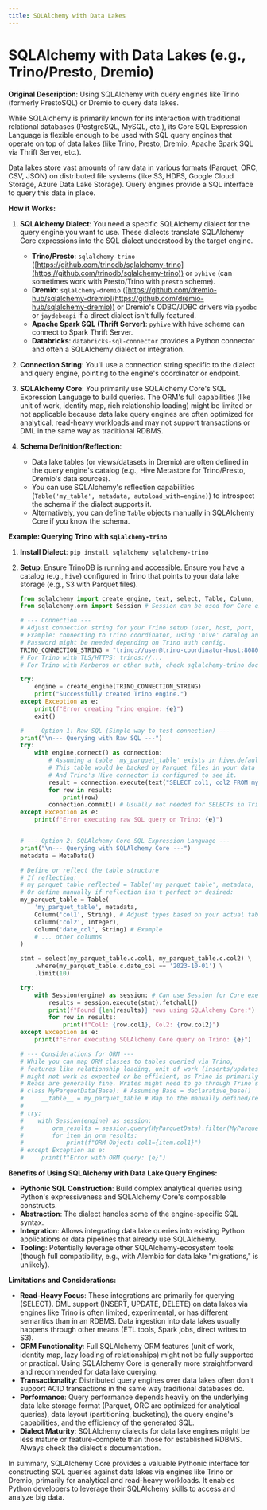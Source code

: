 ```yaml
---
title: SQLAlchemy with Data Lakes
---
```


# SQLAlchemy with Data Lakes (e.g., Trino/Presto, Dremio)

**Original Description**: Using SQLAlchemy with query engines like Trino (formerly PrestoSQL) or Dremio to query data lakes.

While SQLAlchemy is primarily known for its interaction with traditional relational databases (PostgreSQL, MySQL, etc.), its Core SQL Expression Language is flexible enough to be used with SQL query engines that operate on top of data lakes (like Trino, Presto, Dremio, Apache Spark SQL via Thrift Server, etc.).

Data lakes store vast amounts of raw data in various formats (Parquet, ORC, CSV, JSON) on distributed file systems (like S3, HDFS, Google Cloud Storage, Azure Data Lake Storage). Query engines provide a SQL interface to query this data in place.

**How it Works:**

1.  **SQLAlchemy Dialect**: You need a specific SQLAlchemy dialect for the query engine you want to use. These dialects translate SQLAlchemy Core expressions into the SQL dialect understood by the target engine.
    *   **Trino/Presto**: `sqlalchemy-trino` ([https://github.com/trinodb/sqlalchemy-trino](https://github.com/trinodb/sqlalchemy-trino)) or `pyhive` (can sometimes work with Presto/Trino with `presto` scheme).
    *   **Dremio**: `sqlalchemy-dremio` ([https://github.com/dremio-hub/sqlalchemy-dremio](https://github.com/dremio-hub/sqlalchemy-dremio)) or Dremio's ODBC/JDBC drivers via `pyodbc` or `jaydebeapi` if a direct dialect isn't fully featured.
    *   **Apache Spark SQL (Thrift Server)**: `pyhive` with `hive` scheme can connect to Spark Thrift Server.
    *   **Databricks**: `databricks-sql-connector` provides a Python connector and often a SQLAlchemy dialect or integration.

2.  **Connection String**: You'll use a connection string specific to the dialect and query engine, pointing to the engine's coordinator or endpoint.

3.  **SQLAlchemy Core**: You primarily use SQLAlchemy Core's SQL Expression Language to build queries. The ORM's full capabilities (like unit of work, identity map, rich relationship loading) might be limited or not applicable because data lake query engines are often optimized for analytical, read-heavy workloads and may not support transactions or DML in the same way as traditional RDBMS.

4.  **Schema Definition/Reflection**:
    *   Data lake tables (or views/datasets in Dremio) are often defined in the query engine's catalog (e.g., Hive Metastore for Trino/Presto, Dremio's data sources).
    *   You can use SQLAlchemy's reflection capabilities (`Table('my_table', metadata, autoload_with=engine)`) to introspect the schema if the dialect supports it.
    *   Alternatively, you can define `Table` objects manually in SQLAlchemy Core if you know the schema.

**Example: Querying Trino with `sqlalchemy-trino`**

1.  **Install Dialect**: `pip install sqlalchemy sqlalchemy-trino`
2.  **Setup**: Ensure TrinoDB is running and accessible. Ensure you have a catalog (e.g., `hive`) configured in Trino that points to your data lake storage (e.g., S3 with Parquet files).

    ```python
    from sqlalchemy import create_engine, text, select, Table, Column, MetaData, String, Integer
    from sqlalchemy.orm import Session # Session can be used for Core execution too

    # --- Connection ---
    # Adjust connection string for your Trino setup (user, host, port, catalog, schema)
    # Example: connecting to Trino coordinator, using 'hive' catalog and 'default' schema
    # Password might be needed depending on Trino auth config.
    TRINO_CONNECTION_STRING = "trino://user@trino-coordinator-host:8080/hive/default"
    # For Trino with TLS/HTTPS: trinos://...
    # For Trino with Kerberos or other auth, check sqlalchemy-trino docs.

    try:
        engine = create_engine(TRINO_CONNECTION_STRING)
        print("Successfully created Trino engine.")
    except Exception as e:
        print(f"Error creating Trino engine: {e}")
        exit()

    # --- Option 1: Raw SQL (Simple way to test connection) ---
    print("\n--- Querying with Raw SQL ---")
    try:
        with engine.connect() as connection:
            # Assuming a table 'my_parquet_table' exists in hive.default
            # This table would be backed by Parquet files in your data lake (e.g., S3)
            # And Trino's Hive connector is configured to see it.
            result = connection.execute(text("SELECT col1, col2 FROM my_parquet_table LIMIT 5"))
            for row in result:
                print(row)
            connection.commit() # Usually not needed for SELECTs in Trino but good practice
    except Exception as e:
        print(f"Error executing raw SQL query on Trino: {e}")


    # --- Option 2: SQLAlchemy Core SQL Expression Language ---
    print("\n--- Querying with SQLAlchemy Core ---")
    metadata = MetaData()

    # Define or reflect the table structure
    # If reflecting:
    # my_parquet_table_reflected = Table('my_parquet_table', metadata, autoload_with=engine)
    # Or define manually if reflection isn't perfect or desired:
    my_parquet_table = Table(
        'my_parquet_table', metadata,
        Column('col1', String), # Adjust types based on your actual table schema in Trino
        Column('col2', Integer),
        Column('date_col', String) # Example
        # ... other columns
    )

    stmt = select(my_parquet_table.c.col1, my_parquet_table.c.col2) \
        .where(my_parquet_table.c.date_col == '2023-10-01') \
        .limit(10)

    try:
        with Session(engine) as session: # Can use Session for Core execution context
            results = session.execute(stmt).fetchall()
            print(f"Found {len(results)} rows using SQLAlchemy Core:")
            for row in results:
                print(f"Col1: {row.col1}, Col2: {row.col2}")
    except Exception as e:
        print(f"Error executing SQLAlchemy Core query on Trino: {e}")

    # --- Considerations for ORM ---
    # While you can map ORM classes to tables queried via Trino,
    # features like relationship loading, unit of work (inserts/updates/deletes directly via ORM objects)
    # might not work as expected or be efficient, as Trino is primarily a query engine.
    # Reads are generally fine. Writes might need to go through Trino's DML or underlying systems.
    # class MyParquetData(Base): # Assuming Base = declarative_base()
    #     __table__ = my_parquet_table # Map to the manually defined/reflected table
    #
    # try:
    #    with Session(engine) as session:
    #        orm_results = session.query(MyParquetData).filter(MyParquetData.date_col == '2023-10-01').limit(5).all()
    #        for item in orm_results:
    #            print(f"ORM Object: col1={item.col1}")
    # except Exception as e:
    #     print(f"Error with ORM query: {e}")
    ```

**Benefits of Using SQLAlchemy with Data Lake Query Engines:**

*   **Pythonic SQL Construction**: Build complex analytical queries using Python's expressiveness and SQLAlchemy Core's composable constructs.
*   **Abstraction**: The dialect handles some of the engine-specific SQL syntax.
*   **Integration**: Allows integrating data lake queries into existing Python applications or data pipelines that already use SQLAlchemy.
*   **Tooling**: Potentially leverage other SQLAlchemy-ecosystem tools (though full compatibility, e.g., with Alembic for data lake "migrations," is unlikely).

**Limitations and Considerations:**

*   **Read-Heavy Focus**: These integrations are primarily for querying (SELECT). DML support (INSERT, UPDATE, DELETE) on data lakes via engines like Trino is often limited, experimental, or has different semantics than in an RDBMS. Data ingestion into data lakes usually happens through other means (ETL tools, Spark jobs, direct writes to S3).
*   **ORM Functionality**: Full SQLAlchemy ORM features (unit of work, identity map, lazy loading of relationships) might not be fully supported or practical. Using SQLAlchemy Core is generally more straightforward and recommended for data lake querying.
*   **Transactionality**: Distributed query engines over data lakes often don't support ACID transactions in the same way traditional databases do.
*   **Performance**: Query performance depends heavily on the underlying data lake storage format (Parquet, ORC are optimized for analytical queries), data layout (partitioning, bucketing), the query engine's capabilities, and the efficiency of the generated SQL.
*   **Dialect Maturity**: SQLAlchemy dialects for data lake engines might be less mature or feature-complete than those for established RDBMS. Always check the dialect's documentation.

In summary, SQLAlchemy Core provides a valuable Pythonic interface for constructing SQL queries against data lakes via engines like Trino or Dremio, primarily for analytical and read-heavy workloads. It enables Python developers to leverage their SQLAlchemy skills to access and analyze big data.

    